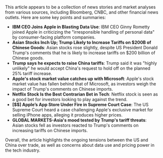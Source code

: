 This article appears to be a collection of news stories and market analyses from various sources, including Bloomberg, CNBC, and other financial news outlets. Here are some key points and summaries:

* **IBM CEO Joins Apple in Blasting Data Use**: IBM CEO Ginny Rometty joined Apple in criticizing the "irresponsible handling of personal data" by consumer-facing platform companies.
* **Asian Stocks Inch Up; Trump Likely to Increase Tariffs on $200B of Chinese Goods**: Asian stocks rose slightly, despite US President Donald Trump's comments that he is likely to increase tariffs on $200 billion of Chinese goods.
* **Trump says he expects to raise China tariffs**: Trump said it was "highly unlikely" he would accept China's request to hold off on the planned 25% tariff increase.
* **Apple's stock market value catches up with Microsoft**: Apple's stock market value has fallen behind that of Microsoft, as investors weigh the impact of Trump's comments on Chinese imports.
* **Netflix Stock Is the Best Contrarian Bet in Tech**: Netflix stock is seen as a good bet for investors looking to play against the trend.
* **[$$] Apple’s App Store Under Fire in Supreme Court Case**: The US Supreme Court heard a case challenging Apple's exclusive market for selling iPhone apps, alleging it produces higher prices.
* **GLOBAL MARKETS-Asia's mood tested by Trump's tariff threats**: Asian stocks fell as investors reacted to Trump's comments on increasing tariffs on Chinese imports.

Overall, the article highlights the ongoing tensions between the US and China over trade, as well as concerns about data use and pricing power in the tech industry.